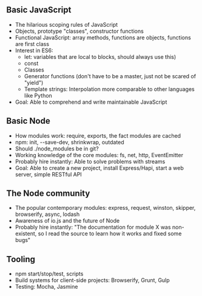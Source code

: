 ## Basic JavaScript

* The hilarious scoping rules of JavaScript
* Objects, prototype "classes", constructor functions
* Functional JavaScript: array methods, functions are objects, functions are first class
* Interest in ES6:
  * let: variables that are local to blocks, should always use this)
  * const
  * Classes
  * Generator functions (don't have to be a master, just not be scared of "yield")
  * Template strings: Interpolation more comparable to other languages like Python
* Goal: Able to comprehend and write maintainable JavaScript

## Basic Node

* How modules work: require, exports, the fact modules are cached
* npm: init, --save-dev, shrinkwrap, outdated
* Should ./node_modules be in git?
* Working knowledge of the core modules: fs, net, http, EventEmitter
* Probably hire instantly: Able to solve problems with streams
* Goal: Able to create a new project, install Express/Hapi, start a web server, simple RESTful API

## The Node community

* The popular contemporary modules: express, request, winston, skipper, browserify, async, lodash
* Awareness of io.js and the future of Node
* Probably hire instantly: "The documentation for module X was non-existent, so I read the source to learn how it works and fixed some bugs"

## Tooling

* npm start/stop/test, scripts
* Build systems for client-side projects: Browserify, Grunt, Gulp
* Testing: Mocha, Jasmine



